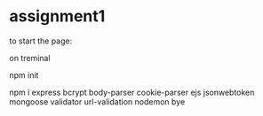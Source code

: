 # assignment1
to start the page:

on treminal


npm init


npm i express bcrypt body-parser cookie-parser ejs jsonwebtoken mongoose validator url-validation nodemon
bye
